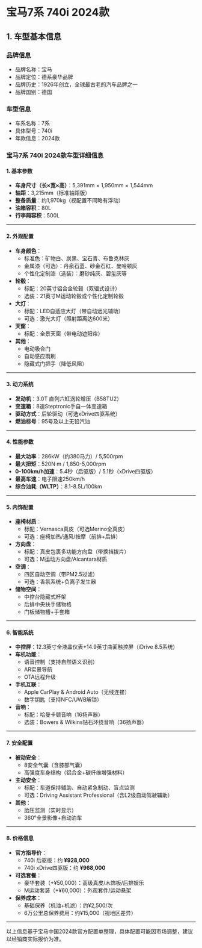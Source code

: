 
# 宝马7系 740i 2024款
## 1. 车型基本信息
### 品牌信息
- 品牌名称：宝马
- 品牌定位：德系豪华品牌
- 品牌历史：1926年创立，全球最古老的汽车品牌之一
- 品牌国别：德国

### 车型信息
- 车系名称：7系
- 具体型号：740i
- 年款信息：2024款

### 宝马7系 740i 2024款车型详细信息  

#### **1. 基本参数**  
- **车身尺寸（长×宽×高）**：5,391mm × 1,950mm × 1,544mm  
- **轴距**：3,215mm（标准轴距版）  
- **整备质量**：约1,970kg（视配置不同略有浮动）  
- **油箱容积**：80L  
- **行李厢容积**：500L  

---

#### **2. 外观配置**  
- **车身颜色**：  
  - 标准色：矿物白、炭黑、宝石青、布鲁克林灰  
  - 金属漆（可选）：丹泉石蓝、砂金石红、曼哈顿灰  
  - 个性化定制漆（选装）：磨砂纯灰、碧玺灰等  
- **轮毂**：  
  - 标配：20英寸铝合金轮毂（双辐式设计）  
  - 选装：21英寸M运动轮毂或个性化定制轮毂  
- **大灯**：  
  - 标配：LED自适应大灯（带自动远光辅助）  
  - 可选：激光大灯（照射距离达600米）  
- **天窗**：  
  - 标配：全景天窗（带电动遮阳帘）  
- **其他**：  
  - 电动吸合门  
  - 自动感应雨刷  
  - 隐藏式门把手（降低风阻）  

---

#### **3. 动力系统**  
- **发动机**：3.0T 直列六缸涡轮增压（B58TU2）  
- **变速箱**：8速Steptronic手自一体变速箱  
- **驱动方式**：后轮驱动（可选xDrive四驱系统）  
- **燃油标号**：95号及以上无铅汽油  

---

#### **4. 性能参数**  
- **最大功率**：286kW（约380马力）/ 5,500rpm  
- **最大扭矩**：520N·m / 1,850-5,000rpm  
- **0-100km/h加速**：5.4秒（后驱版）/ 5.1秒（xDrive四驱版）  
- **最高车速**：电子限速250km/h  
- **综合油耗（WLTP）**：8.1-8.5L/100km  

---

#### **5. 内饰配置**  
- **座椅材质**：  
  - 标配：Vernasca真皮（可选Merino全真皮）  
  - 可选：座椅加热/通风/按摩（前排+后排）  
- **方向盘**：  
  - 标配：真皮包裹多功能方向盘（带换挡拨片）  
  - 可选：M运动方向盘/Alcantara材质  
- **空调**：  
  - 四区自动空调（带PM2.5过滤）  
  - 可选：香氛系统+负离子发生器  
- **储物空间**：  
  - 中控台隐藏式杯架  
  - 后排中央扶手储物格  
  - 门板储物槽+手套箱  

---

#### **6. 智能系统**  
- **中控屏**：12.3英寸全液晶仪表+14.9英寸曲面触控屏（iDrive 8.5系统）  
- **车机功能**：  
  - 语音控制（支持自然语义识别）  
  - AR实景导航  
  - OTA远程升级  
- **手机互联**：  
  - Apple CarPlay & Android Auto（无线连接）  
  - 数字钥匙（支持NFC/UWB解锁）  
- **音响**：  
  - 标配：哈曼卡顿音响（16扬声器）  
  - 选装：Bowers & Wilkins钻石环绕音响（36扬声器）  

---

#### **7. 安全配置**  
- **被动安全**：  
  - 8安全气囊（含膝部气囊）  
  - 高强度车身结构（铝合金+碳纤维增强材料）  
- **主动安全**：  
  - 标配：车道保持辅助、自动紧急制动、盲点监测  
  - 可选：Driving Assistant Professional（含L2级自动驾驶辅助）  
- **其他**：  
  - 胎压监测（实时显示）  
  - 360°全景影像+自动泊车  

---

#### **8. 价格信息**  
- **官方指导价**：  
  - 740i 后驱版：约 **¥928,000**  
  - 740i xDrive四驱版：约 **¥968,000**  
- **可选套餐**：  
  - 豪华套装（+¥50,000）：高级真皮/木饰板/后排娱乐  
  - M运动套装（+¥60,000）：外观套件/运动悬架  
- **保养成本**：  
  - 基础保养（机油+机滤）：约¥2,500/次  
  - 6万公里总保养费用：约¥15,000（视地区差异）  

---

以上信息基于宝马中国2024款官方配置单整理，具体配置可能因市场调整，建议以经销商实际报价为准。
